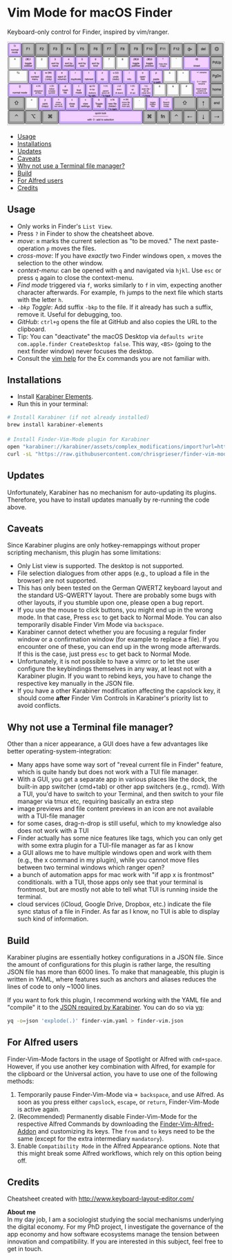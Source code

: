# Vim Mode for macOS Finder
Keyboard-only control for Finder, inspired by vim/ranger. 

![finder-vim-cheatsheet](./finder-vim-cheatsheet.png)

<!--toc:start-->
- [Usage](#usage)
- [Installations](#installations)
- [Updates](#updates)
- [Caveats](#caveats)
- [Why not use a Terminal file manager?](#why-not-use-a-terminal-file-manager)
- [Build](#build)
- [For Alfred users](#for-alfred-users)
- [Credits](#credits)
<!--toc:end-->

## Usage
- Only works in Finder's `List View`.
- Press `?` in Finder to show the cheatsheet above.
- *move*: `m` marks the current selection as "to be moved." The next paste-operation `p` moves the files.
- *cross-move*: If you have *exactly* two Finder windows open, `x` moves the selection to the other window.
- *context-menu*: can be opened with `q` and navigated via `hjkl`. Use `esc` or press `q` again to close the context-menu.
- *Find mode* triggered via `f`, works similarly to `f` in vim, expecting another character afterwards. For example, `fh` jumps to the next file which starts with the letter `h`.
- *`-bkp` Toggle*: Add suffix `-bkp` to the file. If it already has such a suffix, remove it. Useful for debugging, too.
- *GitHub*: `ctrl+g` opens the file at GitHub and also copies the URL to the clipboard.
- Tip: You can "deactivate" the macOS Desktop via `defaults write com.apple.finder CreateDesktop false`. This way, `<BS>` (going to the next finder window) never focuses the desktop.
- Consult the [vim help](https://vimhelp.org/) for the Ex commands you are not familiar with.

## Installations
- Install [Karabiner Elements](https://karabiner-elements.pqrs.org/).
- Run this in your terminal:

```bash
# Install Karabiner (if not already installed)
brew install karabiner-elements

# Install Finder-Vim-Mode plugin for Karabiner
open "karabiner://karabiner/assets/complex_modifications/import?url=https://github.com/chrisgrieser/finder-vim-mode/releases/latest/download/finder-vim.json"
curl -sL "https://raw.githubusercontent.com/chrisgrieser/finder-vim-mode/main/finder-vim-cheatsheet.png" -o "$HOME/.config/karabiner/assets/finder-vim-mode-cheatsheet.png"
```

## Updates
Unfortunately, Karabiner has no mechanism for auto-updating its plugins. Therefore, you have to install updates manually by re-running the code above. 

## Caveats
Since Karabiner plugins are only hotkey-remappings without proper scripting mechanism, this plugin has some limitations:
- Only List view is supported. The desktop is not supported.
- File selection dialogues from other apps (e.g., to upload a file in the browser) are not supported.
- This has only been tested on the German QWERTZ keyboard layout and the standard US-QWERTY layout. There are probably some bugs with other layouts, if you stumble upon one, please open a bug report.
- If you use the mouse to click buttons, you might end up in the wrong mode. In that case, Press `esc` to get back to Normal Mode. You can also temporarily disable Finder Vim Mode via `backspace`.
- Karabiner cannot detect whether you are focusing a regular finder window or a confirmation window (for example to replace a file). If you encounter one of these, you can end up in the wrong mode afterwards. If this is the case, just press `esc` to get back to Normal Mode.
- Unfortunately, it is not possible to have a vimrc or to let the user configure the keybindings themselves in any way, at least not with a Karabiner plugin. If you want to rebind keys, you have to change the respective key manually in the JSON file.
- If you have a other Karabiner modification affecting the capslock key, it should come __after__ Finder Vim Controls in Karabiner's priority list to avoid conflicts.

## Why not use a Terminal file manager?
Other than a nicer appearance, a GUI does have a few advantages like better operating-system-integration:
- Many apps have some way sort of "reveal current file in Finder" feature, which is quite handy but does not work with a TUI file manager.
- With a GUI, you get a separate app in various places like the dock, the built-in app switcher (cmd+tab) or other app switchers (e.g., rcmd). With a TUI, you'd have to switch to your Terminal, and then switch to your file manager via tmux etc, requiring basically an extra step
- image previews and file content previews in an icon are not available with a TUI-file manager
- for some cases, drag-n-drop is still useful, which to my knowledge also does not work with a TUI
- Finder actually has some nice features like tags, which you can only get with some extra plugin for a TUI-file manager as far as I know
- a GUI allows me to have multiple windows open and work with them (e.g., the x command in my plugin), while you cannot move files between two terminal windows which ranger open?
- a bunch of automation apps for mac work with "if app x is frontmost" conditionals. with a TUI, those apps only see that your terminal is frontmost, but are mostly not able to tell what TUI is running inside the terminal.
- cloud services (iCloud, Google Drive, Dropbox, etc.) indicate the file sync status of a file in Finder. As far as I know, no TUI is able to display such kind of information.

## Build
Karabiner plugins are essentially hotkey configurations in a JSON file. Since the amount of configurations for this plugin is rather large, the resulting JSON file has more than 6000 lines. To make that manageable, this plugin is written in YAML, where features such as anchors and aliases reduces the lines of code to only ~1000 lines.

If you want to fork this plugin, I recommend working with the YAML file and "compile" it to the [JSON required by Karabiner](https://karabiner-elements.pqrs.org/docs/json/complex-modifications-manipulator-definition/). You can do so via [yq](https://github.com/mikefarah/yq):

```bash
yq -o=json 'explode(.)' finder-vim.yaml > finder-vim.json
```

## For Alfred users
Finder-Vim-Mode factors in the usage of Spotlight or Alfred with `cmd+space`. However, if you use another key combination with Alfred, for example for the clipboard or the Universal action, you have to use one of the following methods:

1. Temporarily pause Finder-Vim-Mode via `⌫ backspace`, and use Alfred. As soon as you press either `capslock`, `escape`, or `return`, Finder-Vim-Mode is active again.
2. (Recommended) Permanently disable Finder-Vim-Mode for the respective Alfred Commands by downloading the [Finder-Vim-Alfred-Addon](./finder-vim-alfred-addon.json) and customizing its keys. The `from` and `to` keys need to be the same (except for the extra intermediary `mandatory`).
3. Enable `Compatibility Mode` in the Alfred Appearance options. Note that this might break some Alfred workflows, which rely on this option being off.

<!-- vale Google.FirstPerson = NO -->
## Credits
Cheatsheet created with <http://www.keyboard-layout-editor.com/>

__About me__  
In my day job, I am a sociologist studying the social mechanisms underlying the digital economy. For my PhD project, I investigate the governance of the app economy and how software ecosystems manage the tension between innovation and compatibility. If you are interested in this subject, feel free to get in touch.
